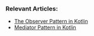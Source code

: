 ### Relevant Articles:
- [The Observer Pattern in Kotlin](https://www.baeldung.com/kotlin/observer-pattern)
- [Mediator Pattern in Kotlin](https://www.baeldung.com/kotlin/mediator)
